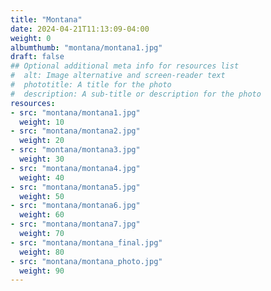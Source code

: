 ```yaml
---
title: "Montana"
date: 2024-04-21T11:13:09-04:00
weight: 0
albumthumb: "montana/montana1.jpg"
draft: false
## Optional additional meta info for resources list
#  alt: Image alternative and screen-reader text
#  phototitle: A title for the photo
#  description: A sub-title or description for the photo
resources:
- src: "montana/montana1.jpg"
  weight: 10
- src: "montana/montana2.jpg"
  weight: 20
- src: "montana/montana3.jpg"
  weight: 30
- src: "montana/montana4.jpg"
  weight: 40
- src: "montana/montana5.jpg"
  weight: 50
- src: "montana/montana6.jpg"
  weight: 60
- src: "montana/montana7.jpg"
  weight: 70
- src: "montana/montana_final.jpg"
  weight: 80
- src: "montana/montana_photo.jpg"
  weight: 90
---
```

